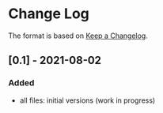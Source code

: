 # Change Log

The format is based on [Keep a Changelog](http://keepachangelog.com/).

## [0.1] - 2021-08-02
### Added
- all files: initial versions (work in progress)
